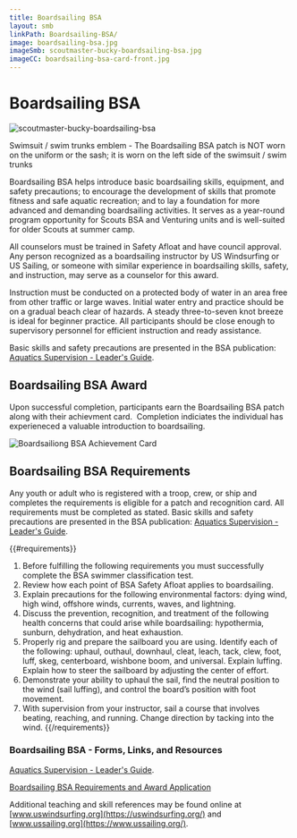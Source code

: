 ```yaml
---
title: Boardsailing BSA
layout: smb
linkPath: Boardsailing-BSA/
image: boardsailing-bsa.jpg
imageSmb: scoutmaster-bucky-boardsailing-bsa.jpg
imageCC: boardsailing-bsa-card-front.jpg
---
```


# Boardsailing BSA

<div class="D(f) Fxd(c)--s">
<div class="Ta(c) Pt(1em)--s">

![scoutmaster-bucky-boardsailing-bsa]({{imageSmb}})
<p>Swimsuit / swim trunks emblem - The Boardsailing BSA patch is NOT worn on the uniform or the sash; it is worn on the left side of the swimsuit / swim trunks</p>
</div>

<div>

Boardsailing BSA helps introduce basic boardsailing skills, equipment, and safety precautions; to encourage the development of skills that promote fitness and safe aquatic recreation; and to lay a foundation for more advanced and demanding boardsailing activities. It serves as a year-round program opportunity for Scouts BSA and Venturing units and is well-suited for older Scouts at summer camp.

All counselors must be trained in Safety Afloat and have council approval. Any person recognized as a boardsailing instructor by US Windsurfing or US Sailing, or someone with similar experience in boardsailing skills, safety, and instruction, may serve as a counselor for this award.

Instruction must be conducted on a protected body of water in an area free from other traffic or large waves. Initial water entry and practice should be on a gradual beach clear of hazards. A steady three-to-seven knot breeze is ideal for beginner practice. All participants should be close enough to supervisory personnel for efficient instruction and ready assistance.

Basic skills and safety precautions are presented in the BSA publication: [Aquatics Supervision - Leader's Guide](https://filestore.scouting.org/filestore/Outdoor%20Program/Aquatics/pdf/Aquatics_34346.pdf).

</div></div>

## Boardsailing BSA Award
<div class="D(f) Fxd(c)--s">
<div>
<p>Upon successful completion, participants earn the Boardsailing BSA patch along with their achievment card.  Completion indiciates the individual has experieneced a valuable introduction to boardsailing.</p>
</div>
<div class="Ta(c) Pt(1em)--s">

![Boardsailiong BSA Achievement Card]({{imageCC}})
</div></div>

## Boardsailing BSA Requirements

Any youth or adult who is registered with a troop, crew, or ship and completes the requirements is eligible for a patch and recognition card. All requirements must be completed as stated. Basic skills and safety precautions are presented in the BSA publication: [Aquatics Supervision - Leader's Guide](https://filestore.scouting.org/filestore/Outdoor%20Program/Aquatics/pdf/Aquatics_34346.pdf).

{{#requirements}}
1. Before fulfilling the following requirements you must successfully complete the BSA swimmer classification test.
2. Review how each point of BSA Safety Afloat applies to boardsailing.
3. Explain precautions for the following environmental factors: dying wind, high wind, offshore winds, currents, waves, and lightning.
4. Discuss the prevention, recognition, and treatment of the following health concerns that could arise while boardsailing: hypothermia, sunburn, dehydration, and heat exhaustion.
5. Properly rig and prepare the sailboard you are using. Identify each of the following: uphaul, outhaul, downhaul, cleat, leach, tack, clew, foot, luff, skeg, centerboard, wishbone boom, and universal. Explain luffing. Explain how to steer the sailboard by adjusting the center of effort.
6. Demonstrate your ability to uphaul the sail, find the neutral position to the wind (sail luffing), and control the board’s position with foot movement.
7. With supervision from your instructor, sail a course that involves beating, reaching, and running. Change direction by tacking into the wind.
{{/requirements}}

### Boardsailing BSA - Forms, Links, and Resources

[Aquatics Supervision - Leader's Guide](https://filestore.scouting.org/filestore/Outdoor%20Program/Aquatics/pdf/Aquatics_34346.pdf).

[Boardsailing BSA Requirements and Award Application](https://filestore.scouting.org/filestore/pdf/512-017.pdf)

Additional teaching and skill references may be found online at [www.uswindsurfing.org](https://uswindsurfing.org/) and [www.ussailing.org](https://www.ussailing.org/).
